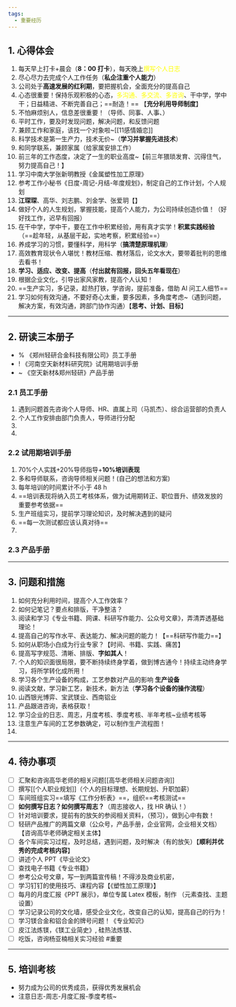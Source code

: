 ```yaml
---
tags:
  - 重要经历
---
```

## 1. 心得体会 
1. 每天早上打卡+晨会（**8：00 打卡**），每天晚上<font color="#ffff00">撰写个人日志 </font>
2. 尽心尽力去完成个人工作任务（**私企注重个人能力**）
3. 公司处于**高速发展的红利期**，要把握机会，全面充分的提高自己
4. 心态很重要！保持乐观积极的心态，<font color="#ffff00">多沟通、多交流、多咨询</font>、干中学，学中干；日益精进、不断完善自己；==耐造！== 【**充分利用导师制度**】
5. 不怕麻烦别人，信息差很重要！（导师、同事、人事、）
6. 平时工作，要及时发现问题，解决问题，和反馈问题 
7. 兼顾工作和家庭，该找一个对象啦~[[11感情婚恋]]
8. 科学技术是第一生产力，技术无价~（**学习并掌握先进技术**）
9. 和同学联系，兼顾家属（给家属安排工作）
10. 前三年的工作态度，决定了一生的职业高度~【前三年猥琐发育、沉得住气，努力提高自己！】
11. 学习中南大学张新明教授《金属塑性加工原理》
12. 参考工作小秘书《日度-周记-月结-年度规划》，制定自己的工作计划，个人规划
13. **江琛琛**、高华、刘志鹏、刘金学、张爱玥【】
14. 做好个人的人生规划，掌握技能，提高个人能力，为公司持续创造价值！（好好找工作，迟早有回报）
15. 在干中学，学中干，要在工作中积累经验，用有真才实学！**积累实践经验**（==趁年轻，从基层干起，实地考察，积累经验==）
16. 养成学习的习惯，要懂科学，用科学（**搞清楚原理机理**）
17. 高效教育现状令人堪忧！教材压缩、教材落后，论文水大，要带着批判的思维去看书！
18. **学习、适应、改变、提高**（**付出就有回报，回头五年看现在**）
19. 根据企业文化，引导出家风家教，提高个人认知！
20. ==生产实习，多记录，趁热打铁，学咨询，提前准备，借助 AI 问工人细节==
21. 学习如何有效沟通，不要好奇心太重，要多因素，多角度考虑~（遇到问题，解决方案，有效沟通，跨部门协作沟通）【**思考、计划、目标**】

---
## 2. 研读三本册子
- % 《郑州轻研合金科技有限公司》员工手册
- ! 《河南空天新材料研究院》试用期培训手册
- ~ 《空天新材&郑州轻研》产品手册 
### 2.1 员工手册 
1. 遇到问题首先咨询个人导师、HR、直属上司（马凯杰）、综合运营部的负责人
2. 个人工作安排由部门负责人，导师进行分配 
3. 
4. 
### 2.2 试用期培训手册 
1. 70%个人实践+20%导师指导+**10%培训表现**
2. 多和导师联系，咨询导师相关问题！(自己的想法和方案)
3. 每年培训的时间累计不小于 48 h 
4. ==培训表现将纳入员工考核体系，做为试用期转正、职位晋升、绩效发放的重要参考依据==
5. 生产班组实习，提前学习理论知识，及时解决遇到的疑问
6. ==每一次测试都应该认真对待==
7. 

### 2.3 产品手册 


---
## 3. 问题和措施 
1. 如何充分利用时间，提高个人工作效率？
2. 如何记笔记？要点和排版，干净整洁？
3. 阅读和学习《专业书籍、网课、科研写作能力、公众号文章》，弄清弄透基础理论！
4. 提高自己的写作水平、表达能力、解决问题的能力！【==科研写作能力==】
5. 如何从职场小白成为行业专家？【时间、书籍、实践、痛苦】
6. 提高写字规范、清晰、排版、**字如其人**！
7. 个人的知识面很局限，要不断持续终身学着，做到博古通今！持续主动终身学习，将所学转化成所用！
8. 学习各个生产设备的构成，工艺参数对产品的影响 **生产设备**
9. 阅读文献，学习新工艺，新技术，新方法（**学习各个设备的操作流程**）
10. 山西银光博弈、宝武镁业、西南铝业
11. 产品跟进咨询，表格获取！
12. 学习企业的日志、周志，月度考核、季度考核、半年考核~业绩考核等 
13. 注意生产车间的工艺参数确定，可以制作生产流程图！
14. 

---
## 4. 待办事项 
- [ ] 汇聚和咨询高华老师的相关问题[[高华老师相关问题咨询]]
- [ ] 撰写[[个人职业规划]]（个人的目标理想、长期规划、升职加薪）
- [ ] 车间班组实习==填写《工作分析表》==，组织==考核测试==
- [ ] **如何撰写日志？如何撰写周志？**（周志接收人，找 HR 确认！）
- [ ] 针对培训要求，提前有的放矢的参阅相关资料，（预习），做到心中有数！
- [ ] 轻研产品推广的两篇文章（公众号，产品手册，企业官网，企业相关文档）【咨询高华老师确定相关主体】
- [ ] 各个车间实习过程，及时总结，遇到问题，及时解决（有的放矢）【**顺利并优秀的完成考核内容**】
- [ ] 讲述个人 PPT《毕业论文》
- [ ] 查找电子书籍《专业书籍》
- [ ] 参考公众号文章，写一到两篇宣传稿！不得涉及商业机密，
- [ ] 学习钉钉的使用技巧、课程内容【《塑性加工原理》】
- [ ] 每月的月度汇报《PPT 展示》，单位专属 Latex 模板，制作 （元素查找、主题设置）
- [ ] 学习记录公司的文化墙，感受企业文化，改变自己的认知，提高自己的行为！
- [ ] 学习镁合金和铝合金的牌号问题！《专业知识》
- [ ] 皮江法炼镁，《镁工业简史》, 硅热法炼镁、
- [ ] 吃饭，咨询杨亚楠相关实习经验 #重要

---
## 5. 培训考核 
- 努力成为公司的优秀成员，获得优秀发展机会 
- 注意日志-周志-月度汇报-季度考核~